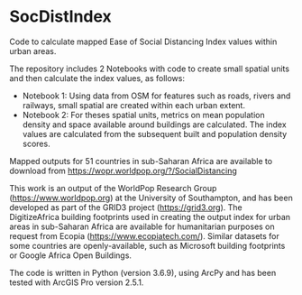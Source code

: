 # SocDistIndex

Code to calculate mapped Ease of Social Distancing Index values within urban areas. 

The repository includes 2 Notebooks with code to create small spatial units and then calculate the index values, as follows:
- Notebook 1: Using data from OSM for features such as roads, rivers and railways, small spatial are created within each urban extent.
- Notebook 2: For theses spatial units, metrics on mean population density and space available around buildings are calculated. The index values are calculated from the subsequent built and population density scores.

Mapped outputs for 51 countries in sub-Saharan Africa are available to download from https://wopr.worldpop.org/?/SocialDistancing

This work is an output of the WorldPop Research Group (https://www.worldpop.org) at the University of Southampton, and has been developed as part of the GRID3 project (https://grid3.org). The DigitizeAfrica building footprints used in creating the output index for urban areas in sub-Saharan Africa are available for humanitarian purposes on request from Ecopia (https://www.ecopiatech.com/). Similar datasets for some countries are openly-available, such as Microsoft building footprints or Google Africa Open Buildings.

The code is written in Python (version 3.6.9), using ArcPy and has been tested with ArcGIS Pro version 2.5.1.
